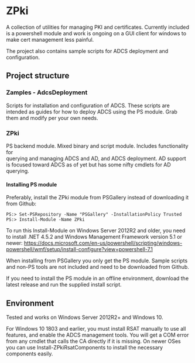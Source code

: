 # ZPki
A collection of utilities for managing PKI and certificates. 
Currently included is a powershell module and work is ongoing 
on a GUI client for windows to make cert management less painful. 

The project also contains sample scripts for ADCS deployment and 
configuration.

## Project structure

### Zamples - AdcsDeployment
Scripts for installation and configuration of ADCS. These scripts are intended as guides for how to deploy ADCS using the PS module. Grab them and modify per your own needs.

### ZPki
PS backend module. Mixed binary and script module. Includes functionality for  
querying and managing ADCS and AD, and ADCS deployment. AD support is focused 
toward ADCS as of yet but has some nifty cmdlets for AD querying.

#### Installing PS module
Preferably, install the ZPki module from PSGallery instead of downloading it from Github:

```
PS:> Set-PSRepository -Name "PSGallery" -InstallationPolicy Trusted
PS:> Install-Module -Name ZPki
```

To run this Install-Module on Windows Server 2012R2 and older, you need to 
install .NET 4.5.2 and Windows Management Framework version 5.1 or newer: 
https://docs.microsoft.com/en-us/powershell/scripting/windows-powershell/wmf/setup/install-configure?view=powershell-7.1

When installing from PSGallery you only get the PS module. Sample scripts
and non-PS tools are not included and need to be downloaded from Github.

If you need to install the PS module in an offline environment, download the
latest release and run the supplied install script.

## Environment
Tested and works on Windows Server 2012R2+ and Windows 10.

For Windows 10 1803 and earlier, you must install RSAT manually
to use all features, and enable the ADCS management tools. 
You will get a COM error from any cmdlet that calls the CA directly
if it is missing. 
On newer OSes you can use Install-ZPkiRsatComponents to install 
the necessary components easily.
